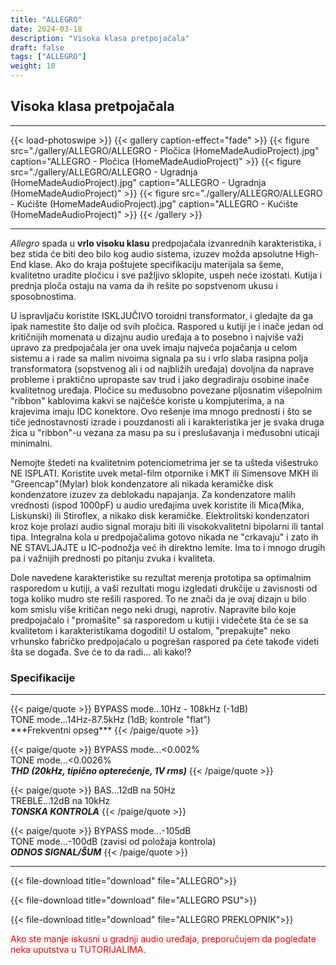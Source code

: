 ```yaml
---
title: "ALLEGRO"
date: 2024-03-18
description: "Visoka klasa pretpojačala"
draft: false
tags: ["ALLEGRO"]
weight: 10
---
```

## Visoka klasa pretpojačala

<hr>
{{< load-photoswipe >}}
{{< gallery caption-effect="fade" >}}
  {{< figure src="./gallery/ALLEGRO/ALLEGRO - Pločica (HomeMadeAudioProject).jpg" caption="ALLEGRO - Pločica (HomeMadeAudioProject)" >}}
  {{< figure src="./gallery/ALLEGRO/ALLEGRO - Ugradnja (HomeMadeAudioProject).jpg" caption="ALLEGRO - Ugradnja (HomeMadeAudioProject)" >}}
  {{< figure src="./gallery/ALLEGRO/ALLEGRO - Kućište (HomeMadeAudioProject).jpg" caption="ALLEGRO - Kućište (HomeMadeAudioProject)" >}}
{{< /gallery >}}
<hr>

*Allegro* spada u **vrlo visoku klasu** predpojačala izvanrednih karakteristika, i bez stida će biti deo bilo kog audio sistema, izuzev možda apsolutne High-End klase. Ako do kraja poštujete specifikaciju materijala sa šeme, kvalitetno uradite pločicu i sve pažljivo sklopite, uspeh neće izostati. Kutija i prednja ploča ostaju na vama da ih rešite po sopstvenom ukusu i sposobnostima.

U ispravljaču koristite ISKLJUČIVO toroidni transformator, i gledajte da ga ipak namestite što dalje od svih pločica. Raspored u kutiji je i inače jedan od kritičnijih momenata u dizajnu audio uređaja a to posebno i najviše važi upravo za predpojačala jer ona uvek imaju najveća pojačanja u celom sistemu a i rade sa malim nivoima signala pa su i vrlo slaba rasipna polja transformatora (sopstvenog ali i od najbližih uređaja) dovoljna da naprave probleme i praktično upropaste sav trud i jako degradiraju osobine inače kvalitetnog uređaja. Pločice su međusobno povezane pljosnatim višepolnim "ribbon" kablovima kakvi se najčešće koriste u kompjuterima, a na krajevima imaju IDC konektore. Ovo rešenje ima mnogo prednosti i što se tiče jednostavnosti izrade i pouzdanosti ali i karakteristika jer je svaka druga žica u "ribbon"-u vezana za masu pa su i preslušavanja i međusobni uticaji minimalni.

Nemojte štedeti na kvalitetnim potenciometrima jer se ta ušteda višestruko NE ISPLATI. Koristite uvek metal-film otpornike i MKT ili Simensove MKH ili "Greencap"(Mylar) blok kondenzatore ali nikada keramičke disk kondenzatore izuzev za deblokadu napajanja. Za kondenzatore malih vrednosti (ispod 1000pF) u audio uređajima uvek koristite ili Mica(Mika, Liskunski) ili Stiroflex, a nikako disk keramičke. Elektrolitski kondenzatori kroz koje prolazi audio signal moraju biti ili visokokvalitetni bipolarni ili tantal tipa. Integralna kola u predpojačalima gotovo nikada ne "crkavaju" i zato ih NE STAVLJAJTE u IC-podnožja već ih direktno lemite. Ima to i mnogo drugih pa i važnijih prednosti po pitanju zvuka i kvaliteta.

Dole navedene karakteristike su rezultat merenja prototipa sa optimalnim rasporedom u kutiji, a vaši rezultati mogu izgledati drukčije u zavisnosti od toga koliko mudro ste rešili raspored. To ne znači da je ovaj dizajn u bilo kom smislu više kritičan nego neki drugi, naprotiv. Napravite bilo koje predpojačalo i "promašite" sa rasporedom u kutiji i videčete šta će se sa kvalitetom i karakteristikama dogoditi! U ostalom, "prepakujte" neko vrhunsko fabričko predpojaćalo u pogrešan raspored pa ćete takođe videti šta se događa. Sve će to da radi... ali kako!?

### Specifikacije
<hr>
{{< paige/quote >}}
BYPASS mode...10Hz - 108kHz (-1dB)<br>TONE mode...14Hz-87.5kHz (1dB; kontrole "flat")<br>***Frekventni opseg***
{{< /paige/quote >}}

{{< paige/quote >}}
BYPASS mode...<0.002%<br>TONE mode...<0.0026%<br>***THD (20kHz, tipično opterećenje, 1V rms)***
{{< /paige/quote >}}

{{< paige/quote >}}
BAS...12dB na 50Hz<br>TREBLE...12dB na 10kHz<br>***TONSKA KONTROLA***
{{< /paige/quote >}}

{{< paige/quote >}}
BYPASS mode...-105dB<br>TONE mode...-100dB (zavisi od položaja kontrola)<br>***ODNOS SIGNAL/ŠUM***
{{< /paige/quote >}}
<hr>

{{< file-download title="download" file="ALLEGRO">}}

{{< file-download title="download" file="ALLEGRO PSU">}}

{{< file-download title="download" file="ALLEGRO PREKLOPNIK">}}

<p style="color: red;" class="text-center">Ako ste manje iskusni u gradnji audio uređaja, preporučujem da pogledate neka uputstva u TUTORIJALIMA.</p>
